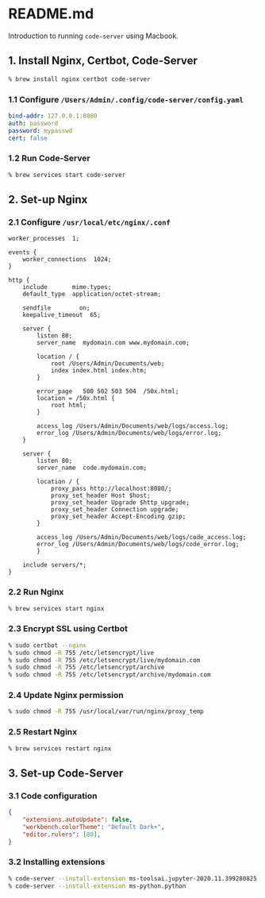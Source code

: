# README.md
Introduction to running `code-server` using Macbook.

## 1. Install Nginx, Certbot, Code-Server
```zsh
% brew install nginx certbot code-server
```
### 1.1 Configure `/Users/Admin/.config/code-server/config.yaml`
```yaml
bind-addr: 127.0.0.1:8080
auth: password
password: mypasswd
cert: false
```
### 1.2 Run Code-Server
```zsh
% brew services start code-server
```

## 2. Set-up Nginx
### 2.1 Configure `/usr/local/etc/nginx/.conf`
```nginx
worker_processes  1;

events {
    worker_connections  1024;
}

http {
    include       mime.types;
    default_type  application/octet-stream;

    sendfile        on;
    keepalive_timeout  65;

    server {
        listen 80;
        server_name  mydomain.com www.mydomain.com;

        location / {
            root /Users/Admin/Documents/web;
            index index.html index.htm;
        }
        
        error_page   500 502 503 504  /50x.html;
        location = /50x.html {
            root html;
        }
        
        access_log /Users/Admin/Documents/web/logs/access.log;
        error_log /Users/Admin/Documents/web/logs/error.log;
    }

    server {
        listen 80;
        server_name  code.mydomain.com;
      
        location / {
            proxy_pass http://localhost:8080/;
            proxy_set_header Host $host;
            proxy_set_header Upgrade $http_upgrade;
            proxy_set_header Connection upgrade;
            proxy_set_header Accept-Encoding gzip;
        }
        
        access_log /Users/Admin/Documents/web/logs/code_access.log;
        error_log /Users/Admin/Documents/web/logs/code_error.log;
        }

    include servers/*;
}
```
### 2.2 Run Nginx
```zsh
% brew services start nginx
```
### 2.3 Encrypt SSL using Certbot
```zsh
% sudo certbot --nginx
% sudo chmod -R 755 /etc/letsencrypt/live
% sudo chmod -R 755 /etc/letsencrypt/live/mydomain.com
% sudo chmod -R 755 /etc/letsencrypt/archive
% sudo chmod -R 755 /etc/letsencrypt/archive/mydomain.com
```
### 2.4 Update Nginx permission
```zsh
% sudo chmod -R 755 /usr/local/var/run/nginx/proxy_temp
```
### 2.5 Restart Nginx
```zsh
% brew services restart nginx
```

## 3. Set-up Code-Server
### 3.1 Code configuration
```json
{
    "extensions.autoUpdate": false,
    "workbench.colorTheme": "Default Dark+",
    "editor.rulers": [80],
}
```
### 3.2 Installing extensions
```zsh
% code-server --install-extension ms-toolsai.jupyter-2020.11.399280825.vsix #need to download .vsix beforehand
% code-server --install-extension ms-python.python
```
